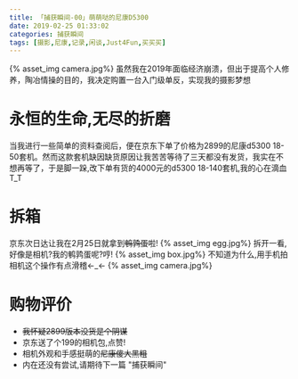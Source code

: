 ```yaml
---
title: 「捕获瞬间-00」萌萌哒的尼康D5300
date: 2019-02-25 01:33:02
categories: 捕获瞬间
tags: [摄影,尼康,记录,闲谈,Just4Fun,买买买]
---
```

{% asset_img camera.jpg%}
虽然我在2019年面临经济崩溃，但出于提高个人修养，陶冶情操的目的，我决定购置一台入门级单反，实现我的摄影梦想
<!-- more -->
# 永恒的生命,无尽的折磨
当我进行一些简单的资料查阅后，便在京东下单了价格为2899的尼康d5300 18-50套机。然而这款套机缺因缺货原因让我苦苦等待了三天都没有发货，我实在不想再等了，于是脚一跺,改下单有货的4000元的d5300 18-140套机,我的心在滴血T_T

# 拆箱
京东次日达让我在2月25日就拿到~~鹌鹑蛋~~啦!
{% asset_img egg.jpg%}
拆开一看,好像是相机?我的鹌鹑蛋呢?哼!
{% asset_img box.jpg%}
不知道为什么,用手机拍相机这个操作有点滑稽←_←
{% asset_img camera.jpg%}

# 购物评价
* ~~我怀疑2899版本没货是个阴谋~~
* 京东送了个199的相机包,点赞!
* 相机外观和手感挺萌的~~尼康傻大黑粗~~
* 内在还没有尝试,请期待下一篇 "捕获瞬间"